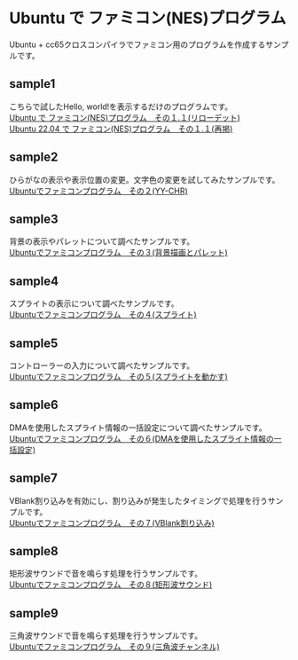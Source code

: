# Ubuntu で ファミコン(NES)プログラム

Ubuntu + cc65クロスコンパイラでファミコン用のプログラムを作成するサンプルです。


## sample1

こちらで試したHello, world!を表示するだけのプログラムです。  
[Ubuntu で ファミコン(NES)プログラム　その１.１(リローデット)](https://symfoware.blog.fc2.com/blog-entry-1197.html)	  
[Ubuntu 22.04 で ファミコン(NES)プログラム　その１.１(再掲)](https://symfoware.blog.fc2.com/blog-entry-2665.html)	  

## sample2

ひらがなの表示や表示位置の変更。文字色の変更を試してみたサンプルです。  
[Ubuntuでファミコンプログラム　その２(YY-CHR)](https://symfoware.blog.fc2.com/blog-entry-1198.html)	  

## sample3

背景の表示やパレットについて調べたサンプルです。    
[Ubuntuでファミコンプログラム　その３(背景描画とパレット)](https://symfoware.blog.fc2.com/blog-entry-1199.html)	  

## sample4

スプライトの表示について調べたサンプルです。  
[Ubuntuでファミコンプログラム　その４(スプライト)](https://symfoware.blog.fc2.com/blog-entry-1200.html)	  

## sample5

コントローラーの入力について調べたサンプルです。  
[Ubuntuでファミコンプログラム　その５(スプライトを動かす)](https://symfoware.blog.fc2.com/blog-entry-1201.html)	  

## sample6

DMAを使用したスプライト情報の一括設定について調べたサンプルです。  
[Ubuntuでファミコンプログラム　その６(DMAを使用したスプライト情報の一括設定)](https://symfoware.blog.fc2.com/blog-entry-1202.html)	  

## sample7

VBlank割り込みを有効にし、割り込みが発生したタイミングで処理を行うサンプルです。  
[Ubuntuでファミコンプログラム　その７(VBlank割り込み)](https://symfoware.blog.fc2.com/blog-entry-1203.html)	  

## sample8

矩形波サウンドで音を鳴らす処理を行うサンプルです。  
[Ubuntuでファミコンプログラム　その８(矩形波サウンド)](https://symfoware.blog.fc2.com/blog-entry-1204.html)	  

## sample9

三角波サウンドで音を鳴らす処理を行うサンプルです。  
[Ubuntuでファミコンプログラム　その９(三角波チャンネル)](https://symfoware.blog.fc2.com/blog-entry-1205.html)	  



